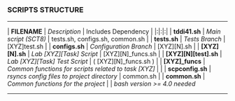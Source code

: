 ### SCRIPTS STRUCTURE
***
| **FILENAME** | _Description_ | Includes Dependency |
|:|:|:|
| **tddi41.sh** | _Main script (SCT8)_ | tests.sh, configs.sh, common.sh |
| **tests.sh** | _Tests Branch_ | [XYZ]test.sh |
| **configs.sh** | _Configuration Branch_ | [XYZ][N].sh |
| **[XYZ][N].sh** | _Lab [XYZ][Task] Script_ | [XYZ][N]_funcs.sh |
| **[XYZ][N][test].sh** | _Lab [XYZ][Task] Test Script_ | ( [XYZ][N]_funcs.sh ) |
| **[XYZ]_funcs** | _Common functions for scripts related to task [XYZ]_ | |
| **scpconfig.sh** | _rsyncs config files to project directory_ | common.sh |
| **common.sh** | _Common functions for the project_ | |
*bash version >= 4.0 needed*
***
